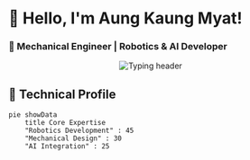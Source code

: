 # 👋 Hello, I'm Aung Kaung Myat!
### 🤖 Mechanical Engineer | Robotics & AI Developer

<div align="center">
  <img src="https://readme-typing-svg.herokuapp.com?font=Roboto&size=24&duration=3000&pause=500&color=00D1FF&center=true&width=600&lines=Building+intelligent+robotic+systems;Mechatronics+%2B+AI+%2B+Autonomy;From+CAD+to+deployed+solutions" alt="Typing header" />
</div>

## 🔧 Technical Profile

```mermaid
pie showData
    title Core Expertise
    "Robotics Development" : 45
    "Mechanical Design" : 30
    "AI Integration" : 25
